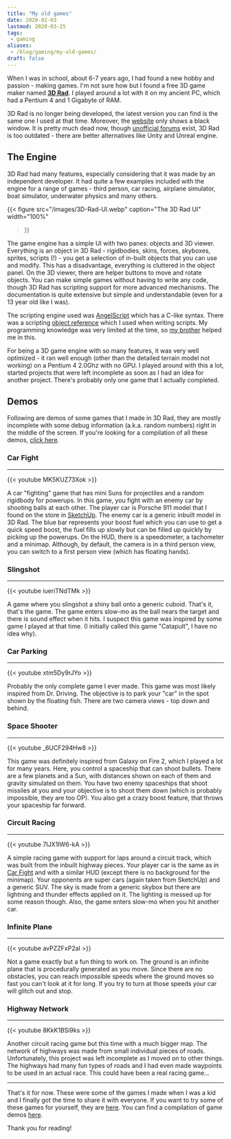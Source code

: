 ```yaml
---
title: "My old games"
date: 2020-02-03
lastmod: 2020-03-25
tags:
 - gaming
aliases:
 - /blog/gaming/my-old-games/
draft: false
---
```


When I was in school, about 6-7 years ago, I had found a new hobby and passion - making games.
I'm not sure how but I found a free 3D game maker named [**3D Rad**](http://web.archive.org/web/20150514120532/http://www.3drad.com/).
I played around a lot with it on my ancient PC, which had a Pentium 4 and 1 Gigabyte of RAM.

<!--more-->

3D Rad is no longer being developed,
the latest version you can find is the same one I used at that time. Moreover, the [website](http://www.3drad.com/) only shows a
black window. It is pretty much dead now, though [unofficial forums](http://3drad.org/) exist, 3D Rad is too outdated - there are
better alternatives like Unity and Unreal engine.

## The Engine

3D Rad had many features, especially considering that it was made by an independent developer. It had quite a few examples
included with the engine for a range of games - third person, car racing, airplane simulator, boat simulator, underwater physics
and many others.

{{< figure
    src="/images/3D-Rad-UI.webp"
    caption="The 3D Rad UI"
    width="100%"
>}}

The game engine has a simple UI with two panes: objects and 3D viewer. Everything is an object in 3D Rad - rigidbodies, skins, forces,
skyboxes, sprites, scripts (!) - you get a selection of in-built objects that you can use and modify. This has a disadvantage, everything
is cluttered in the object panel. On the 3D viewer, there are helper buttons to move and rotate objects. You can make simple games
without having to write any code, though 3D Rad has scripting support for more advanced mechanisms. The documentation is quite
extensive but simple and understandable (even for a 13 year old like I was).

The scripting engine used was [AngelScript](https://www.angelcode.com/angelscript/) which has a C-like syntax. There was a scripting
[object reference](http://web.archive.org/web/20150508094348/http://3drad.com/Script_reference.htm) which I used when writing scripts.
My programming knowledge was very limited at the time, so [my brother](https://github.com/shreyash14s/) helped me in this.

For being a 3D game engine with so many features, it was very well optimized - it ran well enough (other than the detailed terrain
model not working) on a Pentium 4 2.0Ghz with no GPU. I played around with this a lot, started projects that were left incomplete
as soon as I had an idea for another project. There's probably only one game that I actually completed.

## Demos

Following are demos of some games that I made in 3D Rad, they are mostly incomplete with some debug information (a.k.a. random numbers)
right in the middle of the screen. If you're looking for a compilation of all these demos, [click here](https://youtu.be/IS7qfSnrNOI).

### Car Fight

---

{{< youtube MK5KUZ73Xok >}}

A car "fighting" game that has mini Suns for projectiles and a random rigidbody for powerups. In this game, you fight with an enemy
car by shooting balls at each other. The player car is Porsche 911 model that I found on the store in [SketchUp](https://www.sketchup.com/).
The enemy car is a generic inbuilt model in 3D Rad. The blue bar represents your boost fuel which you can use to get a quick speed
boost, the fuel fills up slowly but can be filled up quickly by picking up the powerups. On the HUD, there is a speedometer, a
tachometer and a minimap. Although, by default, the camera is in a third person view, you can switch to a first person view (which
has floating hands).

### Slingshot

---

{{< youtube iueriTNdTMk >}}

A game where you slingshot a shiny ball onto a generic cuboid. That's it, that's the game. The game enters slow-mo as the ball nears
the target and there is sound effect when it hits. I suspect this game was inspired by some game I played at that time.
(I initially called this game "Catapult", I have no idea why).

### Car Parking

---

{{< youtube xtm5Dy9rJYo >}}

Probably the only complete game I ever made. This game was most likely inspired from Dr. Driving. The objective is to park your "car"
in the spot shown by the floating fish. There are two camera views - top down and behind.

### Space Shooter

---

{{< youtube _6UCF294Hw8 >}}

This game was definitely inspired from Galaxy on Fire 2, which I played a lot for many years. Here, you control a spaceship that can
shoot bullets. There are a few planets and a Sun, with distances shown on each of them and gravity simulated on them. You have two
enemy spaceships that shoot missiles at you and your objective is to shoot them down (which is probably impossible, they are too OP).
You also get a crazy boost feature, that throws your spaceship far forward.

### Circuit Racing

---

{{< youtube 7IJX1IW6-kA >}}

A simple racing game with support for laps around a circuit track, which was built from the inbuilt highway pieces. Your player car
is the same as in [Car Fight](#car-fight) and with a similar HUD (except there is no background for the minimap). Your opponents are
super cars (again taken from SketchUp) and a generic SUV. The sky is made from a generic skybox but there are lightning and thunder
effects applied on it. The lighting is messed up for some reason though. Also, the game enters slow-mo when you hit another car.

### Infinite Plane

---

{{< youtube avPZZFxP2aI >}}

Not a game exactly but a fun thing to work on. The ground is an infinite plane that is procedurally generated as you move. Since
there are no obstacles, you can reach impossible speeds where the ground moves so fast you can't look at it for long. If you try to
turn at those speeds your car will glitch out and stop.

### Highway Network

---

{{< youtube 8KkK1BSi9ks >}}

Another circuit racing game but this time with a much bigger map. The network of highways was made from small individual pieces of
roads. Unfortunately, this project was left incomplete as I moved on to other things. The highways had many fun types of roads and
I had even made waypoints to be used in an actual race. This could have been a real racing game...

---

That's it for now. These were some of the games I made when I was a kid and I finally got the time to share it with everyone. If you
want to try some of these games for yourself, they are [here](https://drive.google.com/open?id=1zUmd5GlxMWcaWKX1ENcqh-kL69DPWBCA).
You can find a compilation of game demos [here](https://youtu.be/IS7qfSnrNOI).

Thank you for reading!
